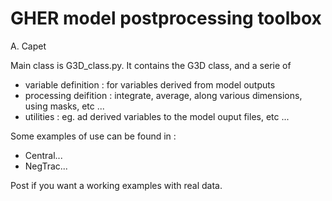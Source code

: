 # GHER model postprocessing toolbox
A. Capet

Main class is G3D_class.py.
It contains the G3D class, and a serie of 

* variable definition : for variables derived from model outputs
* processing deifition : integrate, average, along various dimensions, using masks, etc ... 
* utilities : eg. ad derived variables to the model ouput files, etc ... 

Some examples of use can be found in : 

* Central...
* NegTrac...

Post if you want a working examples with real data.
